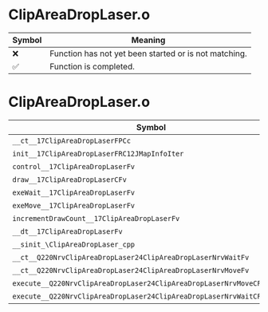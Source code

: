 # ClipAreaDropLaser.o
| Symbol | Meaning 
| ------------- | ------------- 
| :x: | Function has not yet been started or is not matching. 
| :white_check_mark: | Function is completed. 


# ClipAreaDropLaser.o
| Symbol | Decompiled? |
| ------------- | ------------- |
| `__ct__17ClipAreaDropLaserFPCc` | :x: |
| `init__17ClipAreaDropLaserFRC12JMapInfoIter` | :x: |
| `control__17ClipAreaDropLaserFv` | :x: |
| `draw__17ClipAreaDropLaserCFv` | :x: |
| `exeWait__17ClipAreaDropLaserFv` | :x: |
| `exeMove__17ClipAreaDropLaserFv` | :x: |
| `incrementDrawCount__17ClipAreaDropLaserFv` | :x: |
| `__dt__17ClipAreaDropLaserFv` | :x: |
| `__sinit_\ClipAreaDropLaser_cpp` | :x: |
| `__ct__Q220NrvClipAreaDropLaser24ClipAreaDropLaserNrvWaitFv` | :x: |
| `__ct__Q220NrvClipAreaDropLaser24ClipAreaDropLaserNrvMoveFv` | :x: |
| `execute__Q220NrvClipAreaDropLaser24ClipAreaDropLaserNrvMoveCFP5Spine` | :x: |
| `execute__Q220NrvClipAreaDropLaser24ClipAreaDropLaserNrvWaitCFP5Spine` | :x: |
